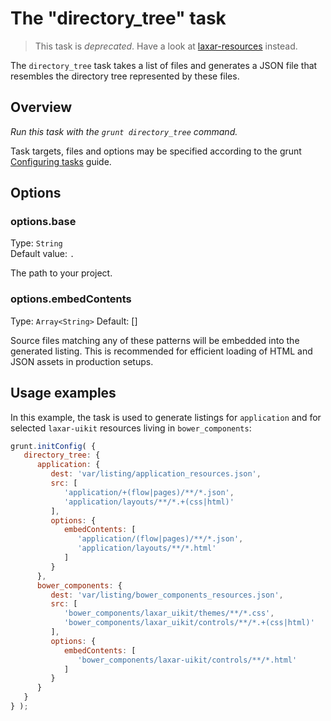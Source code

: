 # The "directory_tree" task

> This task is *deprecated*. Have a look at [laxar-resources](internal/laxar-resources.md) instead.

The `directory_tree` task takes a list of files and generates a JSON file
that resembles the directory tree represented by these files.

## Overview

*Run this task with the `grunt directory_tree` command.*

Task targets, files and options may be specified according to the grunt
[Configuring tasks](http://gruntjs.com/configuring-tasks) guide.

## Options

### options.base

Type: `String`  
Default value: `.`

The path to your project.

### options.embedContents

Type: `Array<String>`
Default: []

Source files matching any of these patterns will be embedded into the generated listing.
This is recommended for efficient loading of HTML and JSON assets in production setups.


## Usage examples

In this example, the task is used to generate listings for `application` and for selected `laxar-uikit` resources living in `bower_components`:

```js
grunt.initConfig( {
   directory_tree: {
      application: {
         dest: 'var/listing/application_resources.json',
         src: [
            'application/+(flow|pages)/**/*.json',
            'application/layouts/**/*.+(css|html)'
         ],
         options: {
            embedContents: [
               'application/(flow|pages)/**/*.json',
               'application/layouts/**/*.html'
            ]
         }
      },
      bower_components: {
         dest: 'var/listing/bower_components_resources.json',
         src: [
            'bower_components/laxar_uikit/themes/**/*.css',
            'bower_components/laxar_uikit/controls/**/*.+(css|html)'
         ],
         options: {
            embedContents: [ 
               'bower_components/laxar-uikit/controls/**/*.html' 
            ]
         }
      }
   }
} );

